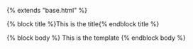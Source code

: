 {% extends "base.html" %}

{% block title %}This is the title{% endblock title %}

{% block body %}
  This is the template
{% endblock body %}
